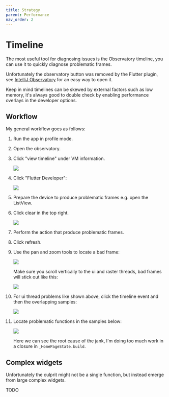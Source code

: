 ```yaml
---
title: Strategy
parent: Performance
nav_order: 2
---
```


# Timeline

The most useful tool for diagnosing issues is the Observatory timeline, you can use it to quickly diagnose problematic
frames.

Unfortunately the observatory button was removed by the Flutter plugin, see
[IntelliJ Observatory](/docs/faq/intellij-observatory) for an easy way to open it.

Keep in mind timelines can be skewed by external factors such as low memory, it's always good to double check by
enabling performance overlays in the developer options.

## Workflow

My general workflow goes as follows:

1.  Run the app in profile mode.
2.  Open the observatory.
3.  Click "view timeline" under VM information.
   
    ![](https://i.tst.sh/06Hvq.png)
4.  Click "Flutter Developer":

    ![](https://i.tst.sh/2rRlw.png)
5.  Prepare the device to produce problematic frames e.g. open the ListView.
6.  Click clear in the top right.

    ![](https://i.tst.sh/8K9Qj.png)
7.  Perform the action that produce problematic frames.
8.  Click refresh.
9.  Use the pan and zoom tools to locate a bad frame:
   
    ![](https://i.tst.sh/6irRQ.png)
   
    Make sure you scroll vertically to the ui and raster threads, bad frames will stick out like this:
   
    ![](https://i.tst.sh/m3oj7.png)
10. For ui thread problems like shown above, click the timeline event and then the overlapping samples:
    
    ![](https://i.tst.sh/dBZ5S.png)
11. Locate problematic functions in the samples below:
    
    ![](https://i.tst.sh/WYvPe.png)
    
    Here we can see the root cause of the jank, I'm doing too much work in a closure in `_HomePageState.build`.

## Complex widgets

Unfortunately the culprit might not be a single function, but instead emerge from large complex widgets.

TODO